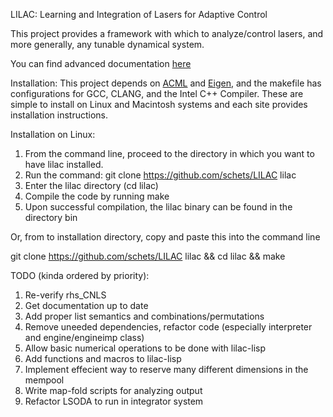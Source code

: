 LILAC: Learning and Integration of Lasers for Adaptive Control

This project provides a framework with which to analyze/control lasers, and more generally, any tunable dynamical system.

You can find advanced documentation [here](http://schets.github.io/LILAC)

Installation:
This project depends on [ACML](http://developer.amd.com/tools-and-sdks/cpu-development/cpu-libraries/amd-core-math-library-acml/acml-downloads-resources/#download) and [Eigen](http://eigen.tuxfamily.org/index.php?title=Main_Page), and the makefile has configurations for GCC, CLANG, and the Intel C++ Compiler. These are simple to install on Linux and Macintosh systems and each site provides installation instructions.

Installation on Linux:

1. From the command line, proceed to the directory in which you want to have lilac installed.
2. Run the command: git clone https://github.com/schets/LILAC lilac
3. Enter the lilac directory (cd lilac)
4. Compile the code by running make
5. Upon successful compilation, the lilac binary can be found in the directory bin

Or, from to installation directory, copy and paste this into the command line

git clone https://github.com/schets/LILAC lilac && cd lilac && make


TODO (kinda ordered by priority):

1. Re-verify rhs_CNLS
2. Get documentation up to date
3. Add proper list semantics and combinations/permutations
4. Remove uneeded dependencies, refactor code (especially interpreter and engine/engineimp class)
5. Allow basic numerical operations to be done with lilac-lisp
6. Add functions and macros to lilac-lisp
7. Implement effecient way to reserve many different dimensions in the mempool
8. Write map-fold scripts for analyzing output
9. Refactor LSODA to run in integrator system
